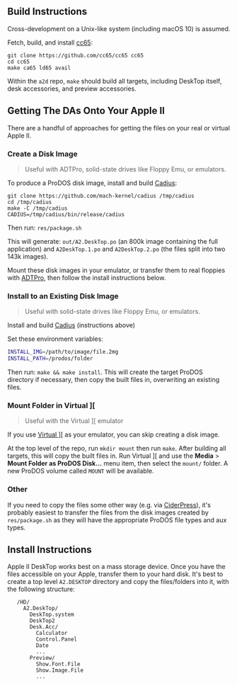 ## Build Instructions

Cross-development on a Unix-like system (including macOS 10) is assumed.

Fetch, build, and install [cc65](http://cc65.github.io/cc65/):

```
git clone https://github.com/cc65/cc65 cc65
cd cc65
make ca65 ld65 avail
```

Within the `a2d` repo, `make` should build all targets, including DeskTop itself, desk accessories, and preview accessories.

## Getting The DAs Onto Your Apple II

There are a handful of approaches for getting the files on your real or virtual Apple II.

### Create a Disk Image

> Useful with ADTPro, solid-state drives like Floppy Emu, or emulators.

To produce a ProDOS disk image, install and build [Cadius](https://github.com/mach-kernel/cadius):

```
git clone https://github.com/mach-kernel/cadius /tmp/cadius
cd /tmp/cadius
make -C /tmp/cadius
CADIUS=/tmp/cadius/bin/release/cadius
```

Then run: `res/package.sh`

This will generate: `out/A2.DeskTop.po` (an 800k image containing the full application) and `A2DeskTop.1.po` and `A2DeskTop.2.po` (the files split into two 143k images).

Mount these disk images in your emulator, or transfer them to real floppies with [ADTPro](http://adtpro.com/), then follow the install instructions below.

### Install to an Existing Disk Image

> Useful with solid-state drives like Floppy Emu, or emulators.

Install and build [Cadius](https://github.com/mach-kernel/cadius) (instructions above)

Set these environment variables:

```sh
INSTALL_IMG=/path/to/image/file.2mg
INSTALL_PATH=/prodos/folder
```

Then run: `make && make install`. This will create the target ProDOS directory if necessary, then copy the built files in, overwriting an existing files.

### Mount Folder in Virtual ]\[

> Useful with the Virtual ]\[ emulator

If you use [Virtual \]\[](http://www.virtualii.com/) as your emulator, you can skip creating a disk image.

At the top level of the repo, run `mkdir mount` then run `make`. After building all targets, this will copy the built files in. Run Virtual ]\[ and use the **Media** > **Mount Folder as ProDOS Disk...** menu item, then select the `mount/` folder. A new ProDOS volume called `MOUNT` will be available.

### Other

If you need to copy the files some other way (e.g. via [CiderPress](http://a2ciderpress.com/)), it's probably easiest to transfer the files from the disk images created by `res/package.sh` as they will have the appropriate ProDOS file types and aux types.

## Install Instructions

Apple II DeskTop works best on a mass storage device. Once you have the files accessible on your Apple, transfer them to your hard disk. It's best to create a top level `A2.DESKTOP` directory and copy the files/folders into it, with the following structure:

```
   /HD/
     A2.DeskTop/
       DeskTop.system
       DeskTop2
       Desk.Acc/
         Calculator
         Control.Panel
         Date
         ...
       Preview/
         Show.Font.File
         Show.Image.File
         ...
```
